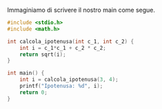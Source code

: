 Immaginiamo di scrivere il nostro main come segue.

```c
#include <stdio.h>
#include <math.h>

int calcola_ipotenusa(int c_1, int c_2) {
	int i = c_1*c_1 + c_2 * c_2;
	return sqrt(i);
}

int main() {
	int i = calcola_ipotenusa(3, 4);
	printf("Ipotenusa: %d", i);
	return 0;
}
```